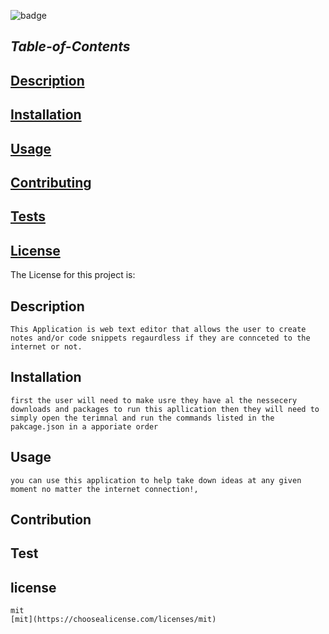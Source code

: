 
 ![badge](https://img.shields.io/npm/l/badge?color=pink&label=License&logo=mit&logoColor=Blue)

  ## *Table-of-Contents*

  ## [Description](#description)
  ## [Installation](#installation)
  ## [Usage](#usage)
  ## [Contributing](#contributing)
  ## [Tests](#tests)
  
   ## [License](#table-of-contents)

   The License for this project is:

    
   
   
  ## Description

    This Application is web text editor that allows the user to create notes and/or code snippets regaurdless if they are connceted to the internet or not. 


  ## Installation

    first the user will need to make usre they have al the nessecery downloads and packages to run this apllication then they will need to simply open the terimnal and run the commands listed in the pakcage.json in a apporiate order


  ## Usage

    you can use this application to help take down ideas at any given moment no matter the internet connection!, 


  ## Contribution

    

   
  ## Test

    


  ## license

    mit
    [mit](https://choosealicense.com/licenses/mit)